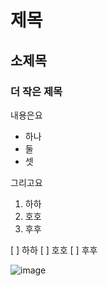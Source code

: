 # 제목

## 소제목

### 더 작은 제목

내용은요
- 하나
- 둘
- 셋

그리고요
1. 하하
2. 호호
3. 후후

[ ] 하하
[ ] 호호
[ ] 후후

![image](https://github.com/user-attachments/assets/15d39483-98e8-40d7-8708-edb7287ed40f)

